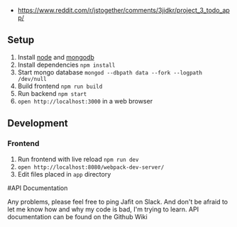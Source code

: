 * https://www.reddit.com/r/jstogether/comments/3jidkr/project_3_todo_app/

## Setup

1. Install [node](https://nodejs.org) and [mongodb](https://www.mongodb.org)
2. Install dependencies `npm install`
3. Start mongo database `mongod --dbpath data --fork --logpath /dev/null`
4. Build frontend `npm run build`
5. Run backend `npm start`
6. `open http://localhost:3000` in a web browser

## Development

### Frontend

1. Run frontend with live reload `npm run dev`
2. `open http://localhost:8080/webpack-dev-server/`
3. Edit files placed in `app` directory

#API Documentation

Any problems, please feel free to ping Jafit on Slack. And don't be afraid to let me know how and why my code is bad, I'm trying to learn.
API documentation can be found on the Github Wiki
